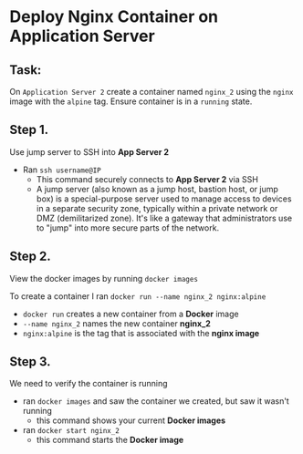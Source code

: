 # Deploy Nginx Container on Application Server 

## Task: 
On `Application Server 2` create a container named `nginx_2` using the `nginx` image with the `alpine` tag. Ensure container is in a `running` state.

## Step 1. 
Use jump server to SSH into **App Server 2**
- Ran `ssh username@IP`
  - This command securely connects to **App Server 2** via SSH
  - A jump server (also known as a jump host, bastion host, or jump box) is a special-purpose server used to manage access to devices in a separate security zone, typically within a private network or DMZ (demilitarized zone). It's like a gateway that administrators use to "jump" into more secure parts of the network.

## Step 2. 
View the docker images by running `docker images`

To create a container I ran `docker run --name nginx_2 nginx:alpine`
- `docker run` creates a new container from a **Docker** image
- `--name nginx_2` names the new container **nginx_2**
- `nginx:alpine` is the tag that is associated with the **nginx image**

## Step 3. 
We need to verify the container is running
   
- ran `docker images` and saw the container we created, but saw it wasn't running
  - this command shows your current **Docker images** 
- ran `docker start nginx_2`
  - this command starts the **Docker image**
